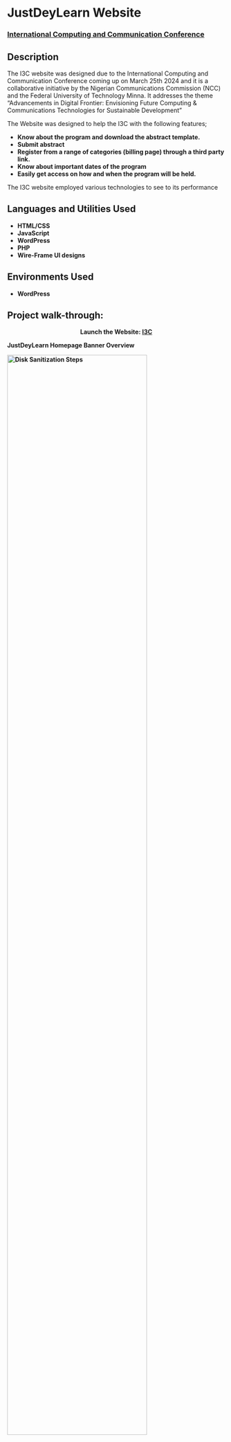 <h1>JustDeyLearn Website</h1>

 ### [International Computing and Communication Conference](https://i3c.futminna.edu.ng/)

<h2>Description</h2>
<p>The I3C website was  designed due to the International Computing and Communication Conference coming up on March 25th 2024 and it is  a collaborative initiative by the Nigerian Communications Commission (NCC) and the Federal University of Technology Minna. It addresses the theme “Advancements in Digital Frontier: Envisioning Future Computing & Communications Technologies for Sustainable Development” 

The Website was designed to help the I3C with the following features;
</p>
<ul>
 
</ul>

- <b>Know about the program and download the abstract template.</b>
- <b>Submit abstract </b>
- <b>Register from a range of categories (billing page) through a third party link.</b>
- <b>Know about important dates of the program</b>
- <b>Easily get access on how and when the program will be held.</b>

The I3C website employed various technologies to see to its performance
<br />


<h2>Languages and Utilities Used</h2>

- <b>HTML/CSS</b> 
- <b>JavaScript</b>
- <b>WordPress</b>
- <b>PHP</b>
- <b>Wire-Frame UI designs</b>

<h2>Environments Used </h2>

- <b>WordPress

<h2>Project walk-through:</h2>

<p align="center">
Launch the Website: <a href="https://i3c.futminna.edu.ng/" target="_blank">I3C</a>
 <br/>
<p>JustDeyLearn Homepage Banner Overview</p>
<img src="https://i.imgur.com/62TgaWL.png" height="80%" width="80%" alt="Disk Sanitization Steps"/>
<br />
<br />
<p>JustDeyLearn Homepage features and Courses Overview</p><br/>
<img src="https://i.imgur.com/tcTyMUE.png" height="80%" width="80%" alt="Disk Sanitization Steps"/>
<br />
<br />
<p>JustDeyLearn Courses Overview</p><br/>
<img src="https://i.imgur.com/nCIbXbg.png" height="80%" width="80%" alt="Disk Sanitization Steps"/>
<br />
<br />
<p>JustDeyLearn Library Overview</p><br/>
<img src="https://i.imgur.com/cdFHBiU.png" height="80%" width="80%" alt="Disk Sanitization Steps"/>
<br />

<!--
 ```diff
- text in red
+ text in green
! text in orange
# text in gray
@@ text in purple (and bold)@@
```
--!>
